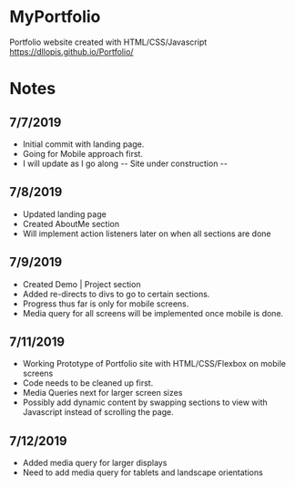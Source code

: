 # MyPortfolio
Portfolio website created with HTML/CSS/Javascript
https://dllopis.github.io/Portfolio/

# Notes

## 7/7/2019
*   Initial commit with landing page.
*   Going for Mobile approach first.
*   I will update as I go along -- Site under construction -- 

## 7/8/2019
*   Updated landing page
*   Created AboutMe section
*   Will implement action listeners later on when all sections are done

## 7/9/2019
*   Created Demo | Project section
*   Added re-directs to divs to go to certain sections.
*   Progress thus far is only for mobile screens.
*   Media query for all screens will be implemented once mobile is done.

## 7/11/2019
*   Working Prototype of Portfolio site with HTML/CSS/Flexbox on mobile screens
*   Code needs to be cleaned up first.
*   Media Queries next for larger screen sizes
*   Possibly add dynamic content by swapping sections to view with Javascript
    instead of scrolling the page.

## 7/12/2019
*   Added media query for larger displays
*   Need to add media query for tablets and landscape orientations
